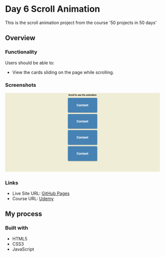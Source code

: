 # Day 6 Scroll Animation

This is the scroll animation project from the course '50 projects in 50 days'

## Overview

### Functionality

Users should be able to:

- View the cards sliding on the page while scrolling.

### Screenshots

![](/screenshots/screenshot1.png)

### Links

- Live Site URL: [GitHub Pages](https://aref-akminasi.github.io/day6-scroll-animation/)
- Course URL: [Udemy](https://www.udemy.com/course/50-projects-50-days/?utm_source=adwords&utm_medium=udemyads&utm_campaign=WebDevelopment_v.PROF_la.EN_cc.ROWMTA-B_ti.8322&utm_content=deal4584&utm_term=_._ag_80869579591_._ad_533999956732_._kw__._de_c_._dm__._pl__._ti_dsa-774930035449_._li_1010752_._pd__._&matchtype=&gclid=EAIaIQobChMI762Pj479_wIVHJeDBx1Z6gqdEAAYASAAEgLTq_D_BwE)

## My process

### Built with

- HTML5
- CSS3
- JavaScript
